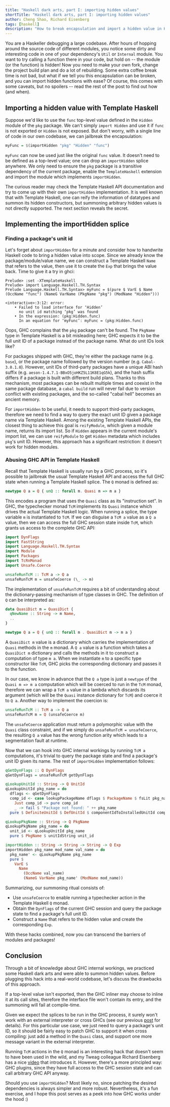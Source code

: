 ```yaml
---
title: "Haskell dark arts, part I: importing hidden values"
shortTitle: "Haskell dark arts, part I: importing hidden values"
author: Cheng Shao, Richard Eisenberg
tags: [haskell]
description: "How to break encapsulation and import a hidden value in Haskell."
---
```


You are a Haskeller debugging a large codebase. After hours of hopping around
the source code of different modules, you notice some dirty and interesting code
in one of your dependency's `Util` or `Internal` module. You want to try calling
a function there in your code, but hold on -- the module (or the function) is
hidden! Now you need to make your own fork, change the project build plan and do
a lot of rebuilding. Some extra coffee break time is not bad, but what if we
tell you this encapsulation can be broken, and you can import hidden functions
with ease? Of course, this comes with some caveats, but no spoilers -- read the
rest of the post to find out how (and when).

## Importing a hidden value with Template Haskell

Suppose we'd like to use the `func` top-level value defined in the `Hidden`
module of the `pkg` package. We can't simply `import Hidden` and use it if
`func` is not exported or `Hidden` is not exposed. But don't worry, with a
single line of code in our own codebase, we can jailbreak the encapsulation:

```haskell
myFunc = $(importHidden "pkg" "Hidden" "func")
```

`myFunc` can now be used just like the original `func` value. It doesn't need to
be defined as a top-level value; one can drop an `importHidden` splice anywhere.
We only need to ensure the `pkg` package is a transitive dependency of the
current package, enable the `TemplateHaskell` extension and import the module
which implements `importHidden`.

The curious reader may check the Template Haskell API documentation and try to
come up with their own `importHidden` implementation. It is well known that with
Template Haskell, one can reify the information of datatypes and summon its
hidden constructors, but summoning arbitrary hidden values is not directly
supported. The next section reveals the secret.

## Implementing the importHidden splice

### Finding a package's unit id

Let's forget about `importHidden` for a minute and consider how to handwrite
Haskell code to bring a hidden value into scope. Since we already know the
package/module/value name, we can construct a Template Haskell `Name` that
refers to the value, then use it to create the `Exp` that brings the value back.
Time to give it a try in ghci:

```
Prelude> :set -XTemplateHaskell
Prelude> import Language.Haskell.TH.Syntax
Prelude Language.Haskell.TH.Syntax> myFunc = $(pure $ VarE $ Name (OccName "func") (NameG VarName (PkgName "pkg") (ModName "Hidden")))

<interactive>:3:12: error:
    • Failed to load interface for ‘Hidden’
      no unit id matching ‘pkg’ was found
    • In the expression: (pkg:Hidden.func)
      In an equation for ‘myFunc’: myFunc = (pkg:Hidden.func)
```

Oops, GHC complains that the `pkg` package can't be found. The `PkgName` type in
Template Haskell is a bit misleading here; GHC expects it to be the full unit ID
of a package instead of the package name. What do unit IDs look like?

For packages shipped with GHC, they're either the package name (e.g. `base`), or
the package name followed by the version number (e.g. `Cabal-3.0.1.0`). However,
unit IDs of third-party packages have a unique ABI hash suffix (e.g.
`aeson-1.4.7.1-BBxO5joHKZ5L11K8E1qG5k`), and the hash suffix differs if a
package is built with different build plans. Thanks to this mechanism, most
packages can be rebuilt multiple times and coexist in the same package database,
a `cabal build` run will never fail due to version conflict with existing
packages, and the so-called "cabal hell" becomes an ancient memory.

For `importHidden` to be useful, it needs to support third-party packages,
therefore we need to find a way to query the exact unit ID given a package name
via Template Haskell. Among the existing Template Haskell APIs, the closest
thing to achieve this goal is `reifyModule`, which given a module name, returns
its import list. So if `Hidden` appears in the current module's import list, we
can use `reifyModule` to get `Hidden` metadata which includes `pkg`'s unit ID.
However, this approach has a significant restriction: it doesn't work for hidden
modules.

### Abusing GHC API in Template Haskell

Recall that Template Haskell is usually run by a GHC process, so it's possible
to jailbreak the usual Template Haskell API and access the full GHC state when
running a Template Haskell splice. The `Q` monad is defined as:

```haskell
newtype Q a = Q { unQ :: forall m. Quasi m => m a }
```

This encodes a program that uses the `Quasi` class as its "instruction set". In
GHC, the typechecker monad `TcM` implements its `Quasi` instance which drives
the actual Template Haskell logic. When running a splice, the type variable `m`
is instantiated to `TcM`. If we can disguise a `TcM a` value as a `Q a` value,
then we can access the full GHC session state inside `TcM`, which grants us
access to the complete GHC API:

```haskell
import DynFlags
import FastString
import Language.Haskell.TH.Syntax
import Module
import Packages
import TcRnMonad
import Unsafe.Coerce

unsafeRunTcM :: TcM a -> Q a
unsafeRunTcM m = unsafeCoerce (\_ -> m)
```

The implementation of `unsafeRunTcM` requires a bit of understanding about the
dictionary-passing mechanism of type classes in GHC. The definition of `Q` can
be interpreted as:

```haskell
data QuasiDict m = QuasiDict {
  qNewName :: String -> m Name,
  ..
}

newtype Q a = Q { unQ :: forall m . QuasiDict m -> m a }
```

A `QuasiDict m` value is a dictionary which carries the implementation of
`Quasi` methods in the `m` monad. A `Q a` value is a function which takes a
`QuasiDict m` dictionary and calls the methods in it to construct a computation
of type `m a`. When we instantiate `m` to a specific type constructor like
`TcM`, GHC picks the corresponding dictionary and passes it to the function.

In our case, we know in advance that the `Q a` type is just a `newtype` of the
`Quasi m => m a` computation which will be coerced to run in the `TcM` monad,
therefore we can wrap a `TcM a` value in a lambda which discards its argument
(which will be the `Quasi` instance dictionary for `TcM`) and coerce it to `Q a`. Another way to implement the coercion is:

```haskell
unsafeRunTcM :: TcM a -> Q a
unsafeRunTcM m = Q (unsafeCoerce m)
```

The `unsafeCoerce` application must return a polymorphic value with the `Quasi`
class constraint, and if we simply do `unsafeRunTcM = unsafeCoerce`, the
resulting `Q a` value has the wrong function arity which leads to a segmentation
fault at runtime.

Now that we can hook into GHC internal workings by running `TcM a` computations,
it's trivial to query the package state and find a package's unit ID given its
name. The rest of `importHidden` implementation follows:

```haskell
qGetDynFlags :: Q DynFlags
qGetDynFlags = unsafeRunTcM getDynFlags

qLookupUnitId :: String -> Q UnitId
qLookupUnitId pkg_name = do
  dflags <- qGetDynFlags
  comp_id <- case lookupPackageName dflags $ PackageName $ fsLit pkg_name of
    Just comp_id -> pure comp_id
    _ -> fail $ "Package not found: " ++ pkg_name
  pure $ DefiniteUnitId $ DefUnitId $ componentIdToInstalledUnitId comp_id

qLookupPkgName :: String -> Q PkgName
qLookupPkgName pkg_name = do
  unit_id <- qLookupUnitId pkg_name
  pure $ PkgName $ unitIdString unit_id

importHidden :: String -> String -> String -> Q Exp
importHidden pkg_name mod_name val_name = do
  pkg_name' <- qLookupPkgName pkg_name
  pure $
    VarE $
      Name
        (OccName val_name)
        (NameG VarName pkg_name' (ModName mod_name))
```

Summarizing, our summoning ritual consists of:

- Use `unsafeCoerce` to enable running a typechecker action in the Template
  Haskell `Q` monad.
- Obtain the `DynFlags` of the current GHC session and query the package state
  to find a package's full unit ID.
- Construct a `Name` that refers to the hidden value and create the
  corresponding `Exp`.

With these hacks combined, now you can transcend the barriers of modules and
packages!

## Conclusion

Through a bit of knowledge about GHC internal workings, we practiced some
Haskell dark arts and were able to summon hidden values. Before plugging this
hack into a real-world codebase, let's discuss the drawbacks of this approach.

If a top-level value isn't exported, then the GHC inliner may choose to inline
it at its call sites, therefore the interface file won't contain its entry, and
the summoning will fail at compile-time.

Given we expect the splices to be run in the GHC process, it surely won't work
with an external interpreter or cross GHCs (see our previous
[post][th-cross-post] for details). For this particular use case, we just need
to query a package's unit ID, so it should be fairly easy to patch GHC to
support it when cross compiling: just add a method in the `Quasi` class, and
support one more message variant in the external interpreter.

Running `TcM` actions in the `Q` monad is an interesting hack that doesn't seem
to have been used in the wild, and my Tweag colleague Richard Eisenberg has a
nice [video][rae-video] that introduces it. However, there's a more principled
way: GHC plugins, since they have full access to the GHC session state and can
call arbitrary GHC API anyway.

Should you use `importHidden`? Most likely no, since patching the desired
dependencies is always simpler and more robust. Nevertheless, it's a fun
exercise, and I hope this post serves as a peek into how GHC works under the
hood :)

[rae-video]: https://www.youtube.com/watch?v=Z6z3Bnnh_iY
[th-cross-post]: https://www.tweag.io/blog/2020-11-25-asterius-th
